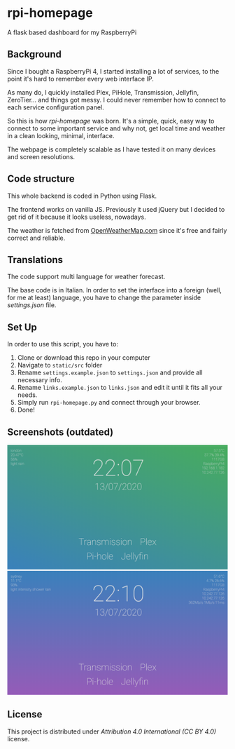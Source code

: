 # rpi-homepage

A flask based dashboard for my RaspberryPi

## Background

Since I bought a RaspberryPi 4, I started installing a lot of services, to the point it's hard to remember every web interface IP.

As many do, I quickly installed Plex, PiHole, Transmission, Jellyfin, ZeroTier... and things got messy.
I could never remember how to connect to each service configuration panel.

So this is how _rpi-homepage_ was born. It's a simple, quick, easy way to connect to some important service and why not, get local time and weather in a clean looking, minimal, interface.

The webpage is completely scalable as I have tested it on many devices and screen resolutions.

## Code structure

This whole backend is coded in Python using Flask.

The frontend works on vanilla JS.
Previously it used jQuery but I decided to get rid of it because it looks useless, nowadays.

The weather is fetched from [OpenWeatherMap.com](https://openweathermap.org/) since it's free and fairly correct and reliable.

## Translations

The code support multi language for weather forecast.

The base code is in Italian. In order to set the interface into a foreign (well, for me at least) language, you have to change the parameter inside _settings.json_ file.

## Set Up

In order to use this script, you have to:

1. Clone or download this repo in your computer
1. Navigate to `static/src` folder
1. Rename `settings.example.json` to `settings.json` and provide all necessary info.
1. Rename `links.example.json` to `links.json` and edit it until it fits all your needs.
1. Simply run `rpi-homepage.py` and connect through your browser.
1. Done!

## Screenshots (outdated)

![screenshot](https://github.com/lorossi/rpi-homepage/blob/master/screenshots/screenshot_1.png)
![screenshot](https://github.com/lorossi/rpi-homepage/blob/master/screenshots/screenshot_2.png)

## License

This project is distributed under _Attribution 4.0 International (CC BY 4.0)_ license.
